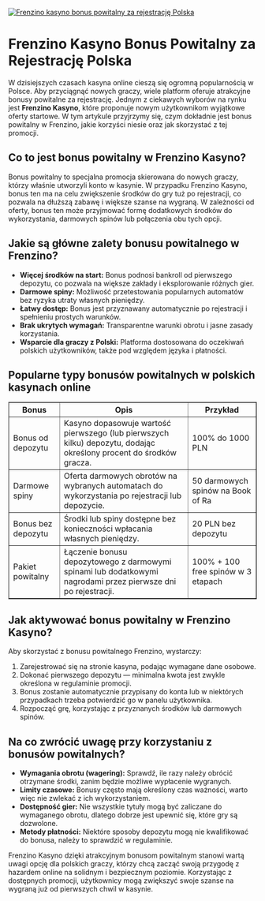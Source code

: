 [![Frenzino kasyno bonus powitalny za rejestrację Polska](https://123-caf.pages.dev/gitsignup.png)](https://vrmoo.ru/Bt82HjjY)

<h1>Frenzino Kasyno Bonus Powitalny za Rejestrację Polska</h1>  <p>W dzisiejszych czasach kasyna online cieszą się ogromną popularnością w Polsce. Aby przyciągnąć nowych graczy, wiele platform oferuje atrakcyjne bonusy powitalne za rejestrację. Jednym z ciekawych wyborów na rynku jest <strong>Frenzino Kasyno</strong>, które proponuje nowym użytkownikom wyjątkowe oferty startowe. W tym artykule przyjrzymy się, czym dokładnie jest bonus powitalny w Frenzino, jakie korzyści niesie oraz jak skorzystać z tej promocji.</p>  <h2>Co to jest bonus powitalny w Frenzino Kasyno?</h2>  <p>Bonus powitalny to specjalna promocja skierowana do nowych graczy, którzy właśnie utworzyli konto w kasynie. W przypadku Frenzino Kasyno, bonus ten ma na celu zwiększenie środków do gry tuż po rejestracji, co pozwala na dłuższą zabawę i większe szanse na wygraną. W zależności od oferty, bonus ten może przyjmować formę dodatkowych środków do wykorzystania, darmowych spinów lub połączenia obu tych opcji.</p>  <h2>Jakie są główne zalety bonusu powitalnego w Frenzino?</h2>  <ul>   <li><strong>Więcej środków na start:</strong> Bonus podnosi bankroll od pierwszego depozytu, co pozwala na większe zakłady i eksplorowanie różnych gier.</li>   <li><strong>Darmowe spiny:</strong> Możliwość przetestowania popularnych automatów bez ryzyka utraty własnych pieniędzy.</li>   <li><strong>Łatwy dostęp:</strong> Bonus jest przyznawany automatycznie po rejestracji i spełnieniu prostych warunków.</li>   <li><strong>Brak ukrytych wymagań:</strong> Transparentne warunki obrotu i jasne zasady korzystania.</li>   <li><strong>Wsparcie dla graczy z Polski:</strong> Platforma dostosowana do oczekiwań polskich użytkowników, także pod względem języka i płatności.</li> </ul>  <h2>Popularne typy bonusów powitalnych w polskich kasynach online</h2>  <table border="1" cellpadding="10" cellspacing="0">   <thead>     <tr>       <th>Bonus</th>       <th>Opis</th>       <th>Przykład</th>     </tr>   </thead>   <tbody>     <tr>       <td>Bonus od depozytu</td>       <td>Kasyno dopasowuje wartość pierwszego (lub pierwszych kilku) depozytu, dodając określony procent do środków gracza.</td>       <td>100% do 1000 PLN</td>     </tr>     <tr>       <td>Darmowe spiny</td>       <td>Oferta darmowych obrotów na wybranych automatach do wykorzystania po rejestracji lub depozycie.</td>       <td>50 darmowych spinów na Book of Ra</td>     </tr>     <tr>       <td>Bonus bez depozytu</td>       <td>Środki lub spiny dostępne bez konieczności wpłacania własnych pieniędzy.</td>       <td>20 PLN bez depozytu</td>     </tr>     <tr>       <td>Pakiet powitalny</td>       <td>Łączenie bonusu depozytowego z darmowymi spinami lub dodatkowymi nagrodami przez pierwsze dni po rejestracji.</td>       <td>100% + 100 free spinów w 3 etapach</td>     </tr>   </tbody> </table>  <h2>Jak aktywować bonus powitalny w Frenzino Kasyno?</h2>  <p>Aby skorzystać z bonusu powitalnego Frenzino, wystarczy:</p>  <ol>   <li>Zarejestrować się na stronie kasyna, podając wymagane dane osobowe.</li>   <li>Dokonać pierwszego depozytu — minimalna kwota jest zwykle określona w regulaminie promocji.</li>   <li>Bonus zostanie automatycznie przypisany do konta lub w niektórych przypadkach trzeba potwierdzić go w panelu użytkownika.</li>   <li>Rozpocząć grę, korzystając z przyznanych środków lub darmowych spinów.</li> </ol>  <h2>Na co zwrócić uwagę przy korzystaniu z bonusów powitalnych?</h2>  <ul>   <li><strong>Wymagania obrotu (wagering):</strong> Sprawdź, ile razy należy obrócić otrzymane środki, zanim będzie możliwe wypłacenie wygranych.</li>   <li><strong>Limity czasowe:</strong> Bonusy często mają określony czas ważności, warto więc nie zwlekać z ich wykorzystaniem.</li>   <li><strong>Dostępność gier:</strong> Nie wszystkie tytuły mogą być zaliczane do wymaganego obrotu, dlatego dobrze jest upewnić się, które gry są dozwolone.</li>   <li><strong>Metody płatności:</strong> Niektóre sposoby depozytu mogą nie kwalifikować do bonusa, należy to sprawdzić w regulaminie.</li> </ul>  <p>Frenzino Kasyno dzięki atrakcyjnym bonusom powitalnym stanowi wartą uwagi opcję dla polskich graczy, którzy chcą zacząć swoją przygodę z hazardem online na solidnym i bezpiecznym poziomie. Korzystając z dostępnych promocji, użytkownicy mogą zwiększyć swoje szanse na wygraną już od pierwszych chwil w kasynie.</p>